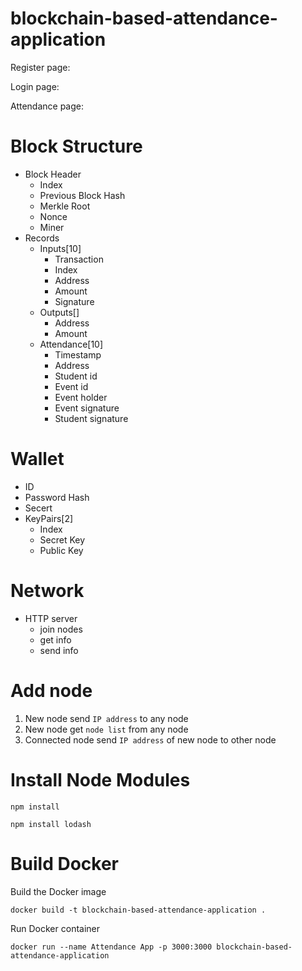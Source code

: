 # blockchain-based-attendance-application

Register page:

Login page:

Attendance page: 

# Block Structure
- Block Header
  - Index
  - Previous Block Hash
  - Merkle Root
  - Nonce
  - Miner
- Records
  - Inputs[10]
    - Transaction
    - Index
    - Address
    - Amount
    - Signature
  - Outputs[]
    - Address
    - Amount
  - Attendance[10]
    - Timestamp
    - Address
    - Student id
    - Event id
    - Event holder
    - Event signature
    - Student signature

# Wallet
- ID
- Password Hash
- Secert
- KeyPairs[2]
  - Index
  - Secret Key
  - Public Key

# Network
- HTTP server
  - join nodes
  - get info
  - send info
 
# Add node
  1. New node send `IP address` to any node
  2. New node get `node list` from any node
  3. Connected node send `IP address` of new node to other node

# Install Node Modules
```
npm install
```
```
npm install lodash
```

# Build Docker
Build the Docker image
```
docker build -t blockchain-based-attendance-application .
```
Run Docker container
```
docker run --name Attendance App -p 3000:3000 blockchain-based-attendance-application
```
